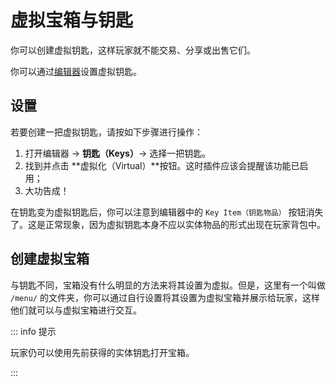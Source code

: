 # 虚拟宝箱与钥匙

你可以创建虚拟钥匙，这样玩家就不能交易、分享或出售它们。

你可以通过[编辑器](editor-gui.md)设置虚拟钥匙。

## 设置

若要创建一把虚拟钥匙，请按如下步骤进行操作：

1. 打开编辑器 -> **钥匙（Keys）**-> 选择一把钥匙。
2. 找到并点击 **虚拟化（Virtual）**按钮。这时插件应该会提醒该功能已启用；
3. 大功告成！

在钥匙变为虚拟钥匙后，你可以注意到编辑器中的 `Key Item（钥匙物品）` 按钮消失了。这是正常现象，因为虚拟钥匙本身不应以实体物品的形式出现在玩家背包中。

## 创建虚拟宝箱

与钥匙不同，宝箱没有什么明显的方法来将其设置为虚拟。但是，这里有一个叫做 `/menu/` 的文件夹，你可以通过自行设置将其设置为虚拟宝箱并展示给玩家，这样他们就可以与虚拟宝箱进行交互。

::: info 提示

玩家仍可以使用先前获得的实体钥匙打开宝箱。

:::